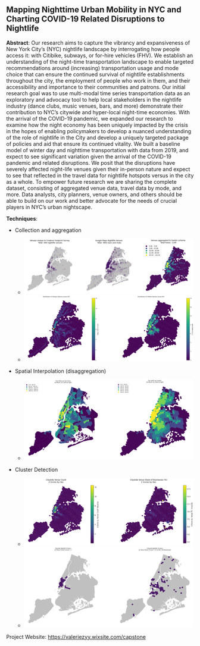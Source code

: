 ## Mapping Nighttime Urban Mobility in NYC and Charting COVID-19 Related Disruptions to Nightlife

**Abstract**: Our research aims to capture the vibrancy and expansiveness of New York City’s (NYC) nightlife landscape by interrogating how people access it: with Citibike, subways, or for-hire vehicles (FHV). We establish an understanding of the night-time transportation landscape to enable targeted recommendations around (increasing) transportation usage and mode choice that can ensure the continued survival of nightlife establishments throughout the city, the employment of people who work in them, and their accessibility and importance to their communities and patrons. Our initial research goal was to use multi-modal time series transportation data as an exploratory and advocacy tool to help local stakeholders in the nightlife industry (dance clubs, music venues, bars, and more) demonstrate their contribution to NYC’s citywide and hyper-local night-time economies. With the arrival of the COVID-19 pandemic, we expanded our research to examine how the night economy has been uniquely impacted by the crisis in the hopes of enabling policymakers to develop a nuanced understanding of the role of nightlife in the City and develop a uniquely targeted package of policies and aid that ensure its continued vitality. We built a baseline model of winter day and nighttime transportation with data from 2019, and expect to see significant variation given the arrival of the COVID-19 pandemic and related disruptions. We posit that the disruptions have severely affected night-life venues given their in-person nature and expect to see that reflected in the travel data for nightlife hotspots versus in the city as a whole. To empower future research we are sharing the complete dataset, consisting of aggregated venue data, travel data by mode, and more. Data analysts, city planners, venue owners, and others should be able to build on our work and better advocate for the needs of crucial players in NYC’s urban nightscape.



**Techniques**:

* Collection and aggregation
  * ![venues](img/venue_agg.png)
  * ![station_agg](img/station_agg.png)

* Spatial Interpolation (disaggregation)
  * ![taxi_disagg](img/taxi_disagg.png)
* Cluster Detection
  * ![outliers_bad](img/outliers_bad.png)
  * ![outliers](img/outliers_good.png)



Project Website: https://valeriezyy.wixsite.com/capstone

